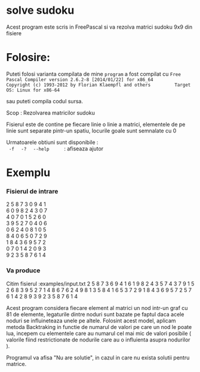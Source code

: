 # solve sudoku 

Acest program este scris in FreePascal si va rezolva matrici sudoku 9x9 din fisiere 
  
# Folosire:
Puteti folosi varianta compilata de mine `program` a fost compilat cu
`Free Pascal Compiler version 2.6.2-8 [2014/01/22] for x86_64         
Copyright (c) 1993-2012 by Florian Klaempfl and others        
Target OS: Linux for x86-64     `     

sau puteti compila codul sursa.


 Scop :
 Rezolvarea matricilor sudoku

 Fisierul este de contine pe fiecare linie o linie a matrici, elementele de pe linie sunt separate pintr-un spatiu, locurile goale sunt semnalate cu 0
    
   
 Urmatoarele obtiuni sunt disponibile :  
`  -f  `
`  -?  `
`  --help      `   : afiseaza ajutor
  


# Exemplu 

### Fisierul de intrare 
2 5 8 7 3 0 9 4 1  
6 0 9 8 2 4 3 0 7  
4 0 7 0 1 5 2 6 0  
3 9 5 2 7 0 4 0 6  
0 6 2 4 0 8 1 0 5  
8 4 0 6 5 0 7 2 9  
1 8 4 3 6 9 5 7 2  
0 7 0 1 4 2 0 9 3  
9 2 3 5 8 7 6 1 4   
  
    
### Va produce   
 Citim fisierul :examples/input.txt
   2    5    8    7    3    6    9    4    1 
   6    1    9    8    2    4    3    5    7 
   4    3    7    9    1    5    2    6    8 
   3    9    5    2    7    1    4    8    6 
   7    6    2    4    9    8    1    3    5 
   8    4    1    6    5    3    7    2    9 
   1    8    4    3    6    9    5    7    2 
   5    7    6    1    4    2    8    9    3 
   9    2    3    5    8    7    6    1    4 


Acest program considera fiecare element al matrici un nod intr-un graf cu 81 de elemente, legaturile dintre noduri sunt bazate pe faptul daca acele noduri se influineteaza unele pe altele. Folosint acest model, aplicam metoda Backtraking in functie de numarul de valori pe care un nod le poate lua, incepem cu elementele care au numarul cel mai mic de valori posibile ( valorile fiind restrictionate de nodurile care au o influienta asupra nodurilor ).
  
Programul va afisa "Nu are solutie", in cazul in care nu exista solutii pentru matrice.
